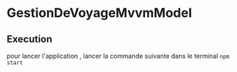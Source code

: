 # GestionDeVoyageMvvmModel
## Execution
pour lancer l'application , lancer la commande suivante dans le terminal 
``` npm start ```